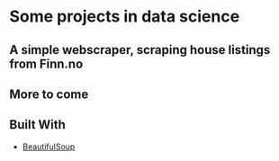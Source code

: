 # Some projects in data science

## A simple webscraper, scraping house listings from Finn.no
## More to come

## Built With

- [BeautifulSoup](https://www.crummy.com/software/BeautifulSoup/bs4/doc/)
